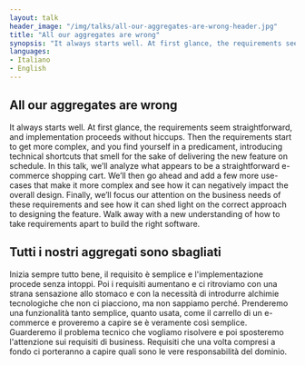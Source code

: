 ```yaml
---
layout: talk
header_image: "/img/talks/all-our-aggregates-are-wrong-header.jpg"
title: "All our aggregates are wrong"
synopsis: "It always starts well. At first glance, the requirements seem straightforward, and implementation proceeds without hiccups. Then the requirements start to get more complex, and you find yourself in a predicament, introducing technical shortcuts that smell for the sake of delivering the new feature on schedule. In this talk, we’ll analyze what appears to be a straightforward e-commerce shopping cart. We’ll then go ahead and add a few more use-cases that make it more complex and see how it can negatively impact the overall design. Finally, we’ll focus our attention on the business needs of these requirements and see how it can shed light on the correct approach to designing the feature. Walk away with a new understanding of how to take requirements apart to build the right software."
languages:
- Italiano
- English
---
```


## All our aggregates are wrong

It always starts well. At first glance, the requirements seem straightforward, and implementation proceeds without hiccups. Then the requirements start to get more complex, and you find yourself in a predicament, introducing technical shortcuts that smell for the sake of delivering the new feature on schedule. In this talk, we’ll analyze what appears to be a straightforward e-commerce shopping cart. We’ll then go ahead and add a few more use-cases that make it more complex and see how it can negatively impact the overall design. Finally, we’ll focus our attention on the business needs of these requirements and see how it can shed light on the correct approach to designing the feature. Walk away with a new understanding of how to take requirements apart to build the right software.

## Tutti i nostri aggregati sono sbagliati

Inizia sempre tutto bene, il requisito è semplice e l'implementazione procede senza intoppi. Poi i requisiti aumentano e ci ritroviamo con una strana sensazione allo stomaco e con la necessità di introdurre alchimie tecnologiche che non ci piacciono, ma non sappiamo perché. Prenderemo una funzionalità tanto semplice, quanto usata, come il carrello di un e-commerce e proveremo a capire se è veramente così semplice. Guarderemo il problema tecnico che vogliamo risolvere e poi sposteremo l'attenzione sui requisiti di business. Requisiti che una volta compresi a fondo ci porteranno a capire quali sono le vere responsabilità del dominio.
